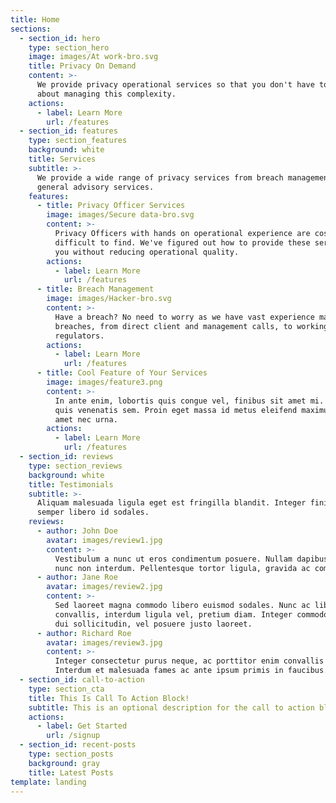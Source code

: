 ```yaml
---
title: Home
sections:
  - section_id: hero
    type: section_hero
    image: images/At work-bro.svg
    title: Privacy On Demand
    content: >-
      We provide privacy operational services so that you don't have to worry
      about managing this complexity.
    actions:
      - label: Learn More
        url: /features
  - section_id: features
    type: section_features
    background: white
    title: Services
    subtitle: >-
      We provide a wide range of privacy services from breach management to
      general advisory services.
    features:
      - title: Privacy Officer Services
        image: images/Secure data-bro.svg
        content: >-
          Privacy Officers with hands on operational experience are costly and
          difficult to find. We've figured out how to provide these services to
          you without reducing operational quality.
        actions:
          - label: Learn More
            url: /features
      - title: Breach Management
        image: images/Hacker-bro.svg
        content: >-
          Have a breach? No need to worry as we have vast experience managing
          breaches, from direct client and management calls, to working with the
          regulators.
        actions:
          - label: Learn More
            url: /features
      - title: Cool Feature of Your Services
        image: images/feature3.png
        content: >-
          In ante enim, lobortis quis congue vel, finibus sit amet mi. Aenean
          quis venenatis sem. Proin eget massa id metus eleifend maximus sit
          amet nec urna.
        actions:
          - label: Learn More
            url: /features
  - section_id: reviews
    type: section_reviews
    background: white
    title: Testimonials
    subtitle: >-
      Aliquam malesuada ligula eget est fringilla blandit. Integer finibus
      semper libero id sodales. 
    reviews:
      - author: John Doe
        avatar: images/review1.jpg
        content: >-
          Vestibulum a nunc ut eros condimentum posuere. Nullam dapibus quis
          nunc non interdum. Pellentesque tortor ligula, gravida ac commodo eu.
      - author: Jane Roe
        avatar: images/review2.jpg
        content: >-
          Sed laoreet magna commodo libero euismod sodales. Nunc ac libero
          convallis, interdum ligula vel, pretium diam. Integer commodo sem at
          dui sollicitudin, vel posuere justo laoreet.
      - author: Richard Roe
        avatar: images/review3.jpg
        content: >-
          Integer consectetur purus neque, ac porttitor enim convallis vitae.
          Interdum et malesuada fames ac ante ipsum primis in faucibus.
  - section_id: call-to-action
    type: section_cta
    title: This Is Call To Action Block!
    subtitle: This is an optional description for the call to action block.
    actions:
      - label: Get Started
        url: /signup
  - section_id: recent-posts
    type: section_posts
    background: gray
    title: Latest Posts
template: landing
---
```


